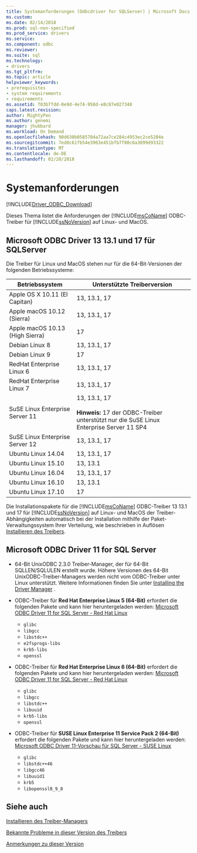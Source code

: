 ```yaml
---
title: Systemanforderungen (Odbcdriver for SQLServer) | Microsoft Docs
ms.custom: 
ms.date: 02/14/2018
ms.prod: sql-non-specified
ms.prod_service: drivers
ms.service: 
ms.component: odbc
ms.reviewer: 
ms.suite: sql
ms.technology:
- drivers
ms.tgt_pltfrm: 
ms.topic: article
helpviewer_keywords:
- prerequisites
- system requirements
- requirements
ms.assetid: f03b7fdd-0e9d-4e74-958d-e8c87e027348
caps.latest.revision: 
author: MightyPen
ms.author: genemi
manager: jhubbard
ms.workload: On Demand
ms.openlocfilehash: 90d630b0585704a72aa7ce284c4953ec2ce5204e
ms.sourcegitcommit: 7ed8c61fb54e3963e451bfb7f80c6a3899d93322
ms.translationtype: MT
ms.contentlocale: de-DE
ms.lasthandoff: 02/20/2018
---
```

# <a name="system-requirements"></a>Systemanforderungen
[!INCLUDE[Driver_ODBC_Download](../../../includes/driver_odbc_download.md)]

Dieses Thema listet die Anforderungen der [!INCLUDE[msCoName](../../../includes/msconame_md.md)] ODBC-Treiber für [!INCLUDE[ssNoVersion](../../../includes/ssnoversion_md.md)] auf Linux- und MacOS.


## <a name="microsoft-odbc-driver-13-131-and-17-for-sql-server"></a>Microsoft ODBC Driver 13 13.1 und 17 für SQLServer

Die Treiber für Linux und MacOS stehen nur für die 64-Bit-Versionen der folgenden Betriebssysteme:

|Betriebssystem|Unterstützte Treiberversion|
|------------------------------------|--------------------------------|
|Apple OS X 10.11 (El Capitan)|13, 13.1, 17|
|Apple macOS 10.12 (Sierra)|13, 13.1, 17|
|Apple macOS 10.13 (High Sierra)|17| 
|Debian Linux 8|13, 13.1, 17|
|Debian Linux 9|17|
|RedHat Enterprise Linux 6|13, 13.1, 17|
|RedHat Enterprise Linux 7|13, 13.1, 17|
|SuSE Linux Enterprise Server 11|13, 13.1, 17 <br /><br /> **Hinweis:** 17 der ODBC-Treiber unterstützt nur die SuSE Linux Enterprise Server 11 SP4|
|SuSE Linux Enterprise Server 12|13, 13.1, 17|
|Ubuntu Linux 14.04|13, 13.1, 17|
|Ubuntu Linux 15.10|13, 13.1|
|Ubuntu Linux 16.04|13, 13.1, 17|
|Ubuntu Linux 16.10|13, 13.1|
|Ubuntu Linux 17.10|17|

Die Installationspakete für die [!INCLUDE[msCoName](../../../includes/msconame_md.md)] ODBC-Treiber 13 13.1 und 17 für [!INCLUDE[ssNoVersion](../../../includes/ssnoversion_md.md)] auf Linux- und MacOS der Treiber-Abhängigkeiten automatisch bei der Installation mithilfe der Paket-Verwaltungssystem Ihrer Verteilung, wie beschrieben in Auflösen[ Installieren des Treibers](../../../connect/odbc/linux-mac/installing-the-microsoft-odbc-driver-for-sql-server.md).

## <a name="microsoft-odbc-driver-11-for-sql-server"></a>Microsoft ODBC Driver 11 for SQL Server  
  
-   64-Bit UnixODBC 2.3.0 Treiber-Manager, der für 64-Bit SQLLEN/SQLULEN erstellt wurde. Höhere Versionen des 64-Bit UnixODBC-Treiber-Managers werden nicht vom ODBC-Treiber unter Linux unterstützt. Weitere Informationen finden Sie unter [Installing the Driver Manager](../../../connect/odbc/linux-mac/installing-the-driver-manager.md) .  
  
-   ODBC-Treiber für **Red Hat Enterprise Linux 5 (64-Bit)** erfordert die folgenden Pakete und kann hier heruntergeladen werden: [Microsoft ODBC Driver 11 for SQL Server - Red Hat Linux](http://go.microsoft.com/fwlink/?LinkId=267321)  
    -   `glibc`  
    -   `libgcc`  
    -   `libstdc++`  
    -   `e2fsprogs-libs`  
    -   `krb5-libs`  
    -   `openssl`  
  
-   ODBC-Treiber für **Red Hat Enterprise Linux 6 (64-Bit)** erfordert die folgenden Pakete und kann hier heruntergeladen werden: [Microsoft ODBC Driver 11 for SQL Server - Red Hat Linux](http://go.microsoft.com/fwlink/?LinkId=267321)  
    -   `glibc`  
    -   `libgcc`  
    -   `libstdc++`  
    -   `libuuid`  
    -   `krb5-libs`  
    -   `openssl`  
  
-   ODBC-Treiber für **SUSE Linux Enterprise 11 Service Pack 2 (64-Bit)** erfordert die folgenden Pakete und kann hier heruntergeladen werden: [Microsoft ODBC Driver 11-Vorschau für SQL Server - SUSE Linux](http://go.microsoft.com/fwlink/?LinkId=264916)  
    -   `glibc`  
    -   `libstdc++46`  
    -   `libgcc46`  
    -   `libuuid1`  
    -   `krb5`  
    -   `libopenssl0_9_8`  
  
## <a name="see-also"></a>Siehe auch
[Installieren des Treiber-Managers](../../../connect/odbc/linux-mac/installing-the-driver-manager.md)

[Bekannte Probleme in dieser Version des Treibers](../../../connect/odbc/linux-mac/known-issues-in-this-version-of-the-driver.md)  

[Anmerkungen zu dieser Version](../../../connect/odbc/linux-mac/release-notes.md)  
